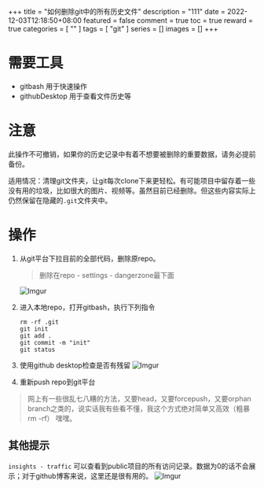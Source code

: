 +++
title = "如何删除git中的所有历史文件"
description = "111"
date = 2022-12-03T12:18:50+08:00
featured = false
comment = true
toc = true
reward = true
categories = [
  ""
]
tags = [
  "git"
]
series = []
images = []
+++

# 需要工具
- gitbash 用于快速操作
- githubDesktop 用于查看文件历史等

# 注意
此操作不可撤销，如果你的历史记录中有着不想要被删除的重要数据，请务必提前备份。

适用情况：清理git文件夹，让git每次clone下来更轻松。有可能项目中留存着一些没有用的垃圾，比如很大的图片、视频等。虽然目前已经删除。但这些内容实际上仍然保留在隐藏的`.git`文件夹中。

# 操作
1. 从git平台下拉目前的全部代码，删除原repo。
   > 删除在repo - settings - dangerzone最下面

    ![Imgur](https://i.imgur.com/a5zdkEs.png)
2. 进入本地repo，打开gitbash，执行下列指令
    ```
    rm -rf .git
    git init
    git add .
    git commit -m "init"
    git status
    ```
3. 使用github desktop检查是否有残留
  ![Imgur](https://i.imgur.com/X3R65UB.png)
4. 重新push repo到git平台

> 网上有一些很乱七八糟的方法，又要head，又要forcepush，又要orphan branch之类的，说实话我有些看不懂，我这个方式绝对简单又高效（粗暴rm -rf） 嘿嘿。
> 
## 其他提示
`insights - traffic` 可以查看到public项目的所有访问记录。数据为0的话不会展示；对于github博客来说，这里还是很有用的。
![Imgur](https://i.imgur.com/cVjIKyn.png)